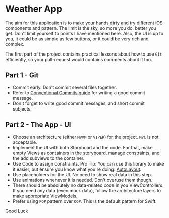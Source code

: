 # Weather App

The aim for this application is to make your hands dirty and try different iOS components and pattern. The limit is the sky, so more you do, better you get. Don't limit yourself to points I have mentioned here. Also, the UI is up to you, it could be as simple as few buttons, or it could be very rich and complex.


The first part of the project contains practical lessons about how to use `Git` efficiently, so your pull-request would contains comments about it too.


## Part 1 - Git
- Commit early. Don't commit several files together.
- Refer to [Conventional Commits guide](https://www.conventionalcommits.org/en/v1.0.0/) for writing a good commit message.
- Don't forget to write good commit messages, and short commit subjects.


## Part 2 - The App - UI
- Choose an architecture (either `MVVM` or `VIPER`) for the project. `MVC` is not acceptable.
- Implement the UI with both Storyboad and the code. For that, make empty Views as containers in the storyboard, manage constraints, and the add subviews to the container.
- Use Code to assign constraints. Pro Tip: You can use this library to make it easier, but ensure you know what you're doing: [AutoLayout](https://github.com/hassan-shahbazi/AutoLayout).
- Use placeholders for the UI. No need to show real data in this step.
- Use animations whenever it is needed. Don't overuse them though.
- There should be absolutely no data-related code in you ViewControllers. If you need any data (even mock data), follow the architecture layers to make appropriate ViewModels.
- Prefer using `POP` pattern over `OOP`. This is the default pattern for Swift.

Good Luck
